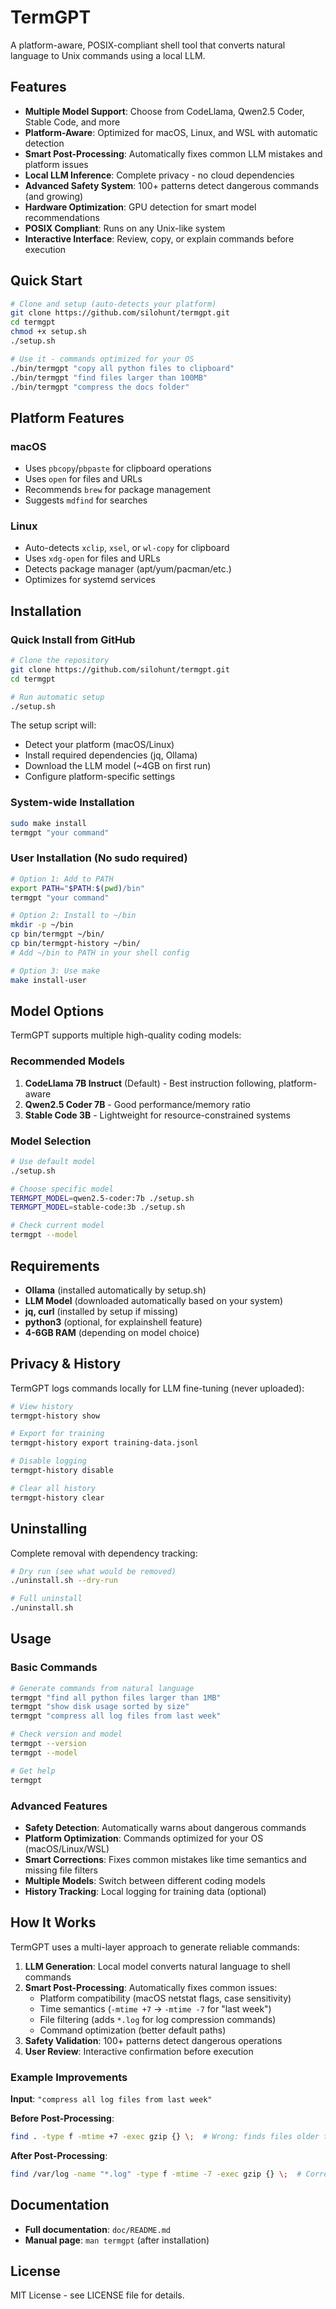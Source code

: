 # TermGPT

A platform-aware, POSIX-compliant shell tool that converts natural language to Unix commands using a local LLM.

## Features

- **Multiple Model Support**: Choose from CodeLlama, Qwen2.5 Coder, Stable Code, and more
- **Platform-Aware**: Optimized for macOS, Linux, and WSL with automatic detection
- **Smart Post-Processing**: Automatically fixes common LLM mistakes and platform issues
- **Local LLM Inference**: Complete privacy - no cloud dependencies
- **Advanced Safety System**: 100+ patterns detect dangerous commands (and growing)
- **Hardware Optimization**: GPU detection for smart model recommendations
- **POSIX Compliant**: Runs on any Unix-like system
- **Interactive Interface**: Review, copy, or explain commands before execution

## Quick Start

```bash
# Clone and setup (auto-detects your platform)
git clone https://github.com/silohunt/termgpt.git
cd termgpt
chmod +x setup.sh
./setup.sh

# Use it - commands optimized for your OS
./bin/termgpt "copy all python files to clipboard"
./bin/termgpt "find files larger than 100MB"
./bin/termgpt "compress the docs folder"
```

## Platform Features

### macOS
- Uses `pbcopy`/`pbpaste` for clipboard operations
- Uses `open` for files and URLs
- Recommends `brew` for package management
- Suggests `mdfind` for searches

### Linux
- Auto-detects `xclip`, `xsel`, or `wl-copy` for clipboard
- Uses `xdg-open` for files and URLs
- Detects package manager (apt/yum/pacman/etc.)
- Optimizes for systemd services

## Installation

### Quick Install from GitHub
```bash
# Clone the repository
git clone https://github.com/silohunt/termgpt.git
cd termgpt

# Run automatic setup
./setup.sh
```

The setup script will:
- Detect your platform (macOS/Linux)
- Install required dependencies (jq, Ollama)
- Download the LLM model (~4GB on first run)
- Configure platform-specific settings

### System-wide Installation
```bash
sudo make install
termgpt "your command"
```

### User Installation (No sudo required)
```bash
# Option 1: Add to PATH
export PATH="$PATH:$(pwd)/bin"
termgpt "your command"

# Option 2: Install to ~/bin
mkdir -p ~/bin
cp bin/termgpt ~/bin/
cp bin/termgpt-history ~/bin/
# Add ~/bin to PATH in your shell config

# Option 3: Use make
make install-user
```

## Model Options

TermGPT supports multiple high-quality coding models:

### Recommended Models
1. **CodeLlama 7B Instruct** (Default) - Best instruction following, platform-aware
2. **Qwen2.5 Coder 7B** - Good performance/memory ratio  
3. **Stable Code 3B** - Lightweight for resource-constrained systems

### Model Selection
```bash
# Use default model
./setup.sh

# Choose specific model
TERMGPT_MODEL=qwen2.5-coder:7b ./setup.sh
TERMGPT_MODEL=stable-code:3b ./setup.sh

# Check current model
termgpt --model
```

## Requirements

- **Ollama** (installed automatically by setup.sh)
- **LLM Model** (downloaded automatically based on your system)
- **jq, curl** (installed by setup if missing)
- **python3** (optional, for explainshell feature)
- **4-6GB RAM** (depending on model choice)

## Privacy & History

TermGPT logs commands locally for LLM fine-tuning (never uploaded):
```bash
# View history
termgpt-history show

# Export for training
termgpt-history export training-data.jsonl

# Disable logging
termgpt-history disable

# Clear all history
termgpt-history clear
```

## Uninstalling

Complete removal with dependency tracking:
```bash
# Dry run (see what would be removed)
./uninstall.sh --dry-run

# Full uninstall
./uninstall.sh
```

## Usage

### Basic Commands
```bash
# Generate commands from natural language
termgpt "find all python files larger than 1MB"
termgpt "show disk usage sorted by size" 
termgpt "compress all log files from last week"

# Check version and model
termgpt --version
termgpt --model

# Get help
termgpt
```

### Advanced Features
- **Safety Detection**: Automatically warns about dangerous commands
- **Platform Optimization**: Commands optimized for your OS (macOS/Linux/WSL)
- **Smart Corrections**: Fixes common mistakes like time semantics and missing file filters
- **Multiple Models**: Switch between different coding models
- **History Tracking**: Local logging for training data (optional)

## How It Works

TermGPT uses a multi-layer approach to generate reliable commands:

1. **LLM Generation**: Local model converts natural language to shell commands
2. **Smart Post-Processing**: Automatically fixes common issues:
   - Platform compatibility (macOS netstat flags, case sensitivity)
   - Time semantics (`-mtime +7` → `-mtime -7` for "last week")
   - File filtering (adds `*.log` for log compression commands)
   - Command optimization (better default paths)
3. **Safety Validation**: 100+ patterns detect dangerous operations
4. **User Review**: Interactive confirmation before execution

### Example Improvements

**Input**: `"compress all log files from last week"`

**Before Post-Processing**:
```bash
find . -type f -mtime +7 -exec gzip {} \;  # Wrong: finds files older than 7 days
```

**After Post-Processing**:
```bash
find /var/log -name "*.log" -type f -mtime -7 -exec gzip {} \;  # Correct: recent log files
```

## Documentation

- **Full documentation**: `doc/README.md`
- **Manual page**: `man termgpt` (after installation)

## License

MIT License - see LICENSE file for details.